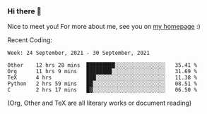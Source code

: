 ### Hi there 👋

Nice to meet you! For more about me, see you on [my homepage](https://jiayipan.me) :)


Recent Coding:
<!--START_SECTION:waka-->
```text
Week: 24 September, 2021 - 30 September, 2021

Other    12 hrs 28 mins  █████████░░░░░░░░░░░░░░░░   35.41 % 
Org      11 hrs 9 mins   ████████░░░░░░░░░░░░░░░░░   31.69 % 
TeX      4 hrs           ███░░░░░░░░░░░░░░░░░░░░░░   11.38 % 
Python   2 hrs 59 mins   ██░░░░░░░░░░░░░░░░░░░░░░░   08.51 % 
C        2 hrs 17 mins   █▓░░░░░░░░░░░░░░░░░░░░░░░   06.50 % 
```
<!--END_SECTION:waka-->
(Org, Other and TeX are all literary works or document reading)
